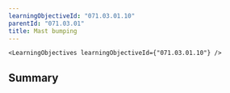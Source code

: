 ```yaml
---
learningObjectiveId: "071.03.01.10"
parentId: "071.03.01"
title: Mast bumping
---
```


```tsx eval
<LearningObjectives learningObjectiveId={"071.03.01.10"} />
```

## Summary
